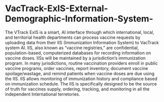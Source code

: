 # VacTrack-ExIS-External-Demographic-Information-System-
The VTrack ExIS is a smart, AI interface through which international, local, and territorial health departments can process vaccine requests by uploading data from their IIS (Immunization Information System) to VacTrack system AI.
IIS, also known as “vaccine registries,” are confidential, population-based, computerized databases for recording information on vaccine doses. IISs will be maintained by a jurisdiction’s immunization program. In many jurisdictions, routine vaccination providers enroll in public vaccine programs, order vaccines, report inventory, document vaccine spoilage/wastage, and remind patients when vaccine doses are due using the IIS. IIS allows monitoring of immunization history and compliance based on immunization schedule. The IIS is specifically designed to be the source of truth for vaccines supply, ordering, tracking, and monitoring in all the independent International terretories.

